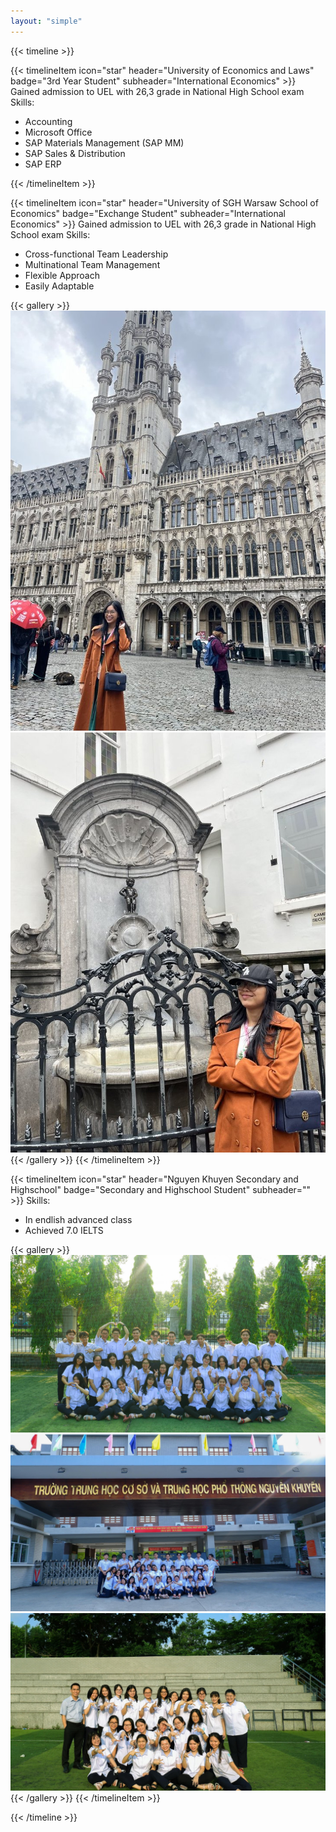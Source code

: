 ```yaml
---
layout: "simple"
---
```


{{< timeline >}}

{{< timelineItem icon="star" header="University of Economics and Laws" badge="3rd Year Student" subheader="International Economics" >}}
Gained admission to UEL with 26,3 grade in National High School exam
Skills: 
<ul>
  <li>Accounting</li>
  <li>Microsoft Office</li>
  <li>SAP Materials Management (SAP MM)</li>
  <li>SAP Sales & Distribution</li>
  <li> SAP ERP </li>
</ul>


{{< /timelineItem >}}


{{< timelineItem icon="star" header="University of SGH Warsaw School of Economics" badge="Exchange Student" subheader="International Economics" >}}
Gained admission to UEL with 26,3 grade in National High School exam
Skills: 
<ul>
  <li>Cross-functional Team Leadership</li>
  <li>Multinational Team Management</li>
  <li>Flexible Approach</li>
  <li>Easily Adaptable</li>
</ul>
{{< gallery >}}
  <img src="images/bi-1.jpeg" class="grid-w33" />
  <img src="images/bi-2.jpeg" class="grid-w33" />
{{< /gallery >}}
{{< /timelineItem >}}

{{< timelineItem icon="star" header="Nguyen Khuyen Secondary and Highschool" badge="Secondary and Highschool Student" subheader="" >}}
Skills: 
<ul>
  <li>In endlish advanced class   </li>
  <li>Achieved 7.0 IELTS</li>
</ul>

{{< gallery >}}
  <img src="images/nk-1.jpg" class="grid-w33" />
  <img src="images/nk-2.jpg" class="grid-w33" />
  <img src="images/nk-3.jpg" class="grid-w33" />
{{< /gallery >}}
{{< /timelineItem >}}


{{< /timeline >}}